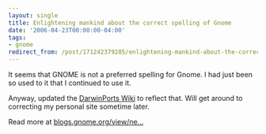 ```yaml
---
layout: single
title: Enlightening mankind about the correct spelling of Gnome
date: '2006-04-23T00:00:00-04:00'
tags:
- gnome
redirect_from: /post/171242379285/enlightening-mankind-about-the-correct-spelling-of
---
```

It seems that GNOME is not a preferred spelling for Gnome. I had just been so used to it that I continued to use it.

Anyway, updated the [DarwinPorts Wiki](http://wiki.opendarwin.org/index.php/DarwinPorts) to reflect that. Will get around to correcting my personal site sometime later.

Read more at [blogs.gnome.org/view/ne&hellip;](http://blogs.gnome.org/view/newren/2006/04/22/1)
